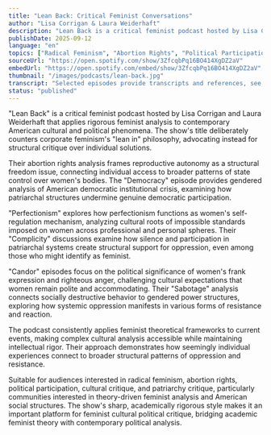 ```yaml
---
title: "Lean Back: Critical Feminist Conversations"
author: "Lisa Corrigan & Laura Weiderhaft"
description: "Lean Back is a critical feminist podcast hosted by Lisa Corrigan and Laura Weiderhaft, focusing on in-depth analysis of American culture, politics, and social phenomena. The show uses a theory-driven approach to explore issues including abortion rights, democratic crisis, perfectionism, complicity, and candor, emphasizing the intersection of structural oppression and feminist critique. With a sharp, academically rigorous style, it's suitable for audiences interested in critical feminism and cultural politics."
publishDate: 2025-09-12
language: "en"
topics: ["Radical Feminism", "Abortion Rights", "Political Participation", "Cultural Critique", "Patriarchy Critique"]
sourceUrl: "https://open.spotify.com/show/3ZfcqbPq16BO414XgDZ2aV"
embedUrl: "https://open.spotify.com/embed/show/3ZfcqbPq16BO414XgDZ2aV"
thumbnail: "/images/podcasts/lean-back.jpg"
transcript: "Selected episodes provide transcripts and references, see hosts' academic pages or show description page"
status: "published"
---
```


"Lean Back" is a critical feminist podcast hosted by Lisa Corrigan and Laura Weiderhaft that applies rigorous feminist analysis to contemporary American cultural and political phenomena. The show's title deliberately counters corporate feminism's "lean in" philosophy, advocating instead for structural critique over individual solutions.

Their abortion rights analysis frames reproductive autonomy as a structural freedom issue, connecting individual access to broader patterns of state control over women's bodies. The "Democracy" episode provides gendered analysis of American democratic institutional crisis, examining how patriarchal structures undermine genuine democratic participation.

"Perfectionism" explores how perfectionism functions as women's self-regulation mechanism, analyzing cultural roots of impossible standards imposed on women across professional and personal spheres. Their "Complicity" discussions examine how silence and participation in patriarchal systems create structural support for oppression, even among those who might identify as feminist.

"Candor" episodes focus on the political significance of women's frank expression and righteous anger, challenging cultural expectations that women remain polite and accommodating. Their "Sabotage" analysis connects socially destructive behavior to gendered power structures, exploring how systemic oppression manifests in various forms of resistance and reaction.

The podcast consistently applies feminist theoretical frameworks to current events, making complex cultural analysis accessible while maintaining intellectual rigor. Their approach demonstrates how seemingly individual experiences connect to broader structural patterns of oppression and resistance.

Suitable for audiences interested in radical feminism, abortion rights, political participation, cultural critique, and patriarchy critique, particularly communities interested in theory-driven feminist analysis and American social structures. The show's sharp, academically rigorous style makes it an important platform for feminist cultural political critique, bridging academic feminist theory with contemporary political analysis.